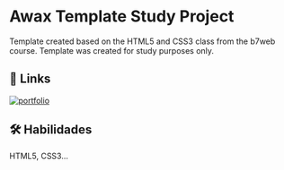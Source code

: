 
# Awax Template Study Project

Template created based on the HTML5 and CSS3 class from the b7web course. Template was created for study purposes only.


## 🔗 Links
[![portfolio](https://img.shields.io/badge/my_portfolio-000?style=for-the-badge&logo=ko-fi&logoColor=white)](https://github.com/ChrystianSPereira?tab=repositories)


## 🛠 Habilidades
HTML5, CSS3...
